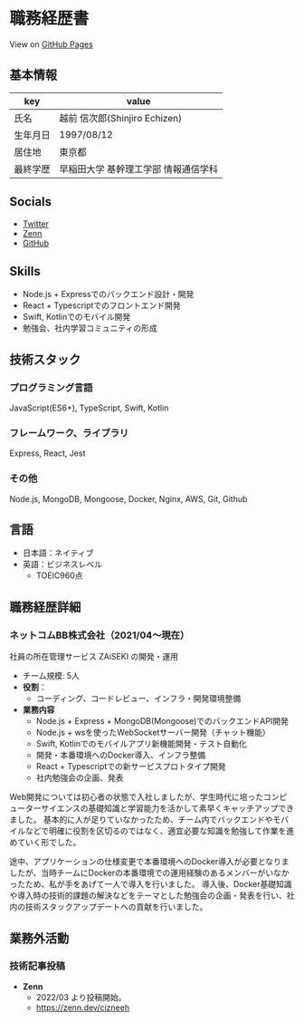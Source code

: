 # 職務経歴書

View on [GitHub Pages](https://cizneeh.github.io/resume/)

## 基本情報

|key|value|
|---|---|
|氏名|越前 信次郎(Shinjiro Echizen)|
|生年月日|1997/08/12|
|居住地|東京都|
|最終学歴|早稲田大学 基幹理工学部 情報通信学科|

## Socials
- [Twitter](https://twitter.com/cizneeh)
- [Zenn](https://zenn.dev/cizneeh)
- [GitHub](https://github.com/cizneeh)

## Skills

- Node.js + Expressでのバックエンド設計・開発
- React + Typescriptでのフロントエンド開発
- Swift, Kotlinでのモバイル開発
- 勉強会、社内学習コミュニティの形成

## 技術スタック

### プログラミング言語
JavaScript(ES6+), TypeScript, Swift, Kotlin

### フレームワーク、ライブラリ
Express, React, Jest

### その他
Node.js, MongoDB, Mongoose, Docker, Nginx, AWS, Git, Github

## 言語
- 日本語：ネイティブ
- 英語：ビジネスレベル
  - TOEIC960点 

## 職務経歴詳細

### ネットコムBB株式会社（2021/04〜現在）
社員の所在管理サービス ZAiSEKI の開発・運用 
- チーム規模: 5人
- **役割**：
  - コーディング、コードレビュー、インフラ・開発環境整備
- **業務内容**
  - Node.js + Express + MongoDB(Mongoose)でのバックエンドAPI開発
  - Node.js + wsを使ったWebSocketサーバー開発（チャット機能）
  - Swift, Kotlinでのモバイルアプリ新機能開発・テスト自動化
  - 開発・本番環境へのDocker導入、インフラ整備
  - React + Typescriptでの新サービスプロトタイプ開発
  - 社内勉強会の企画、発表

Web開発については初心者の状態で入社しましたが、学生時代に培ったコンピューターサイエンスの基礎知識と学習能力を活かして素早くキャッチアップできました。
基本的に人が足りていなかったため、チーム内でバックエンドやモバイルなどで明確に役割を区切るのではなく、適宜必要な知識を勉強して作業を進めていく形でした。

途中、アプリケーションの仕様変更で本番環境へのDocker導入が必要となりましたが、当時チームにDockerの本番環境での運用経験のあるメンバーがいなかったため、私が手をあげて一人で導入を行いました。
導入後、Docker基礎知識や導入時の技術的課題の解決などをテーマとした勉強会の企画・発表を行い、社内の技術スタックアップデートへの貢献を行いました。

## 業務外活動

### 技術記事投稿
- **Zenn**
  - 2022/03 より投稿開始。
  - https://zenn.dev/cizneeh
